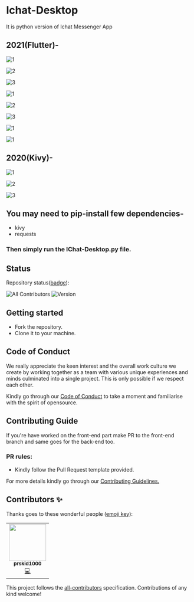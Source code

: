 # Ichat-Desktop
It is python version of Ichat Messenger App

## 2021(Flutter)-<br>
![1](https://github.com/prskid1000/IChat-Desktop/blob/master/Preview21/1.png?raw=true)

![2](https://github.com/prskid1000/IChat-Desktop/blob/master/Preview21/2.png?raw=true)

![3](https://github.com/prskid1000/IChat-Desktop/blob/master/Preview21/3.png?raw=true)

![1](https://github.com/prskid1000/IChat-Desktop/blob/master/Preview21/4.png?raw=true)

![2](https://github.com/prskid1000/IChat-Desktop/blob/master/Preview21/5.png?raw=true)

![3](https://github.com/prskid1000/IChat-Desktop/blob/master/Preview21/6.png?raw=true)

![1](https://github.com/prskid1000/IChat-Desktop/blob/master/Preview21/7.png?raw=true)

![1](https://github.com/prskid1000/IChat-Desktop/blob/master/Preview21/8.png?raw=true)


## 2020(Kivy)-<br>
![1](https://github.com/prskid1000/IChat-Desktop/blob/master/Preview20/1.png?raw=true)

![2](https://github.com/prskid1000/IChat-Desktop/blob/master/Preview20/2.png?raw=true)

![3](https://github.com/prskid1000/IChat-Desktop/blob/master/Preview20/3.png?raw=true)

## You may need to pip-install few dependencies-<br>
- kivy<br>
- requests<br>
### Then simply run the IChat-Desktop.py file.

## Status
Repository status([badge](https://img.shields.io/badge/)):
<!-- ALL-CONTRIBUTORS-BADGE:START - Do not remove or modify this section -->
![All Contributors](https://img.shields.io/badge/all_contributors-1-orange.svg?style=flat-square)
![Version](https://img.shields.io/badge/version-1.0.0-green)
<!-- ALL-CONTRIBUTORS-BADGE:END -->

## Getting started

- Fork the repository.
- Clone it to your machine.

## Code of Conduct

We really appreciate the keen interest and the overall work culture we create by
working together as a team with various unique experiences and minds culminated
into a single project. This is only possible if we respect each other.

Kindly go through our
[Code of Conduct](https://github.com/prskid1000/Template/blob/main/.github/CODE_OF_CONDUCT_TEMPLATE/CODE_OF_CONDUCT.md)
to take a moment and familiarise with the spirit of opensource.

## Contributing Guide

If you're have worked on the front-end part make PR to the front-end branch
and same goes for the back-end too.

### PR rules:
- Kindly follow the Pull Request template provided.

For more details kindly go through our
[Contributing Guidelines.](https://github.com/prskid1000/Template/blob/main/.github/CONTRIBUTING_TEMPLATE/CONTRIBUTING.md)

## Contributors ✨

Thanks goes to these wonderful people ([emoji key](https://allcontributors.org/docs/en/emoji-key)):

<!-- ALL-CONTRIBUTORS-LIST:START - Do not remove or modify this section -->
<!-- prettier-ignore-start -->
<!-- markdownlint-disable -->
<table>
  <tr>
    <td align="center"><a href="http://biograph.dx.am/"><img src="https://avatars0.githubusercontent.com/prskid1000" width="100px;" alt=""/><br /><sub><b>prskid1000</b></sub></a><br /><a href="https://github.com/prskid1000/Template/commits?author=prskid1000" title="Code">💻</a></td>
  </tr>
</table>

<!-- markdownlint-enable -->
<!-- prettier-ignore-end -->
<!-- ALL-CONTRIBUTORS-LIST:END -->

This project follows the [all-contributors](https://github.com/all-contributors/all-contributors) specification. Contributions of any kind welcome!

